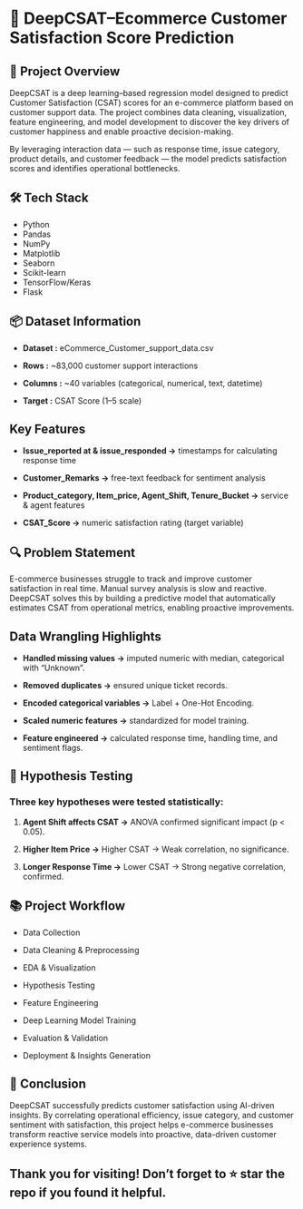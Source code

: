 # 🛒 DeepCSAT–Ecommerce Customer Satisfaction Score Prediction

## 📌 Project Overview

DeepCSAT is a deep learning–based regression model designed to predict Customer Satisfaction (CSAT) scores for an e-commerce platform based on customer support data.
The project combines data cleaning, visualization, feature engineering, and model development to discover the key drivers of customer happiness and enable proactive decision-making.

By leveraging interaction data — such as response time, issue category, product details, and customer feedback — the model predicts satisfaction scores and identifies operational bottlenecks.

## 🛠️ Tech Stack

* Python
* Pandas 
* NumPy
* Matplotlib
* Seaborn
* Scikit-learn
* TensorFlow/Keras
* Flask

## 📦 Dataset Information

* **Dataset :** eCommerce_Customer_support_data.csv

* **Rows :** ~83,000 customer support interactions

* **Columns :** ~40 variables (categorical, numerical, text, datetime)

* **Target :** CSAT Score (1–5 scale)

## **Key Features**

* **Issue_reported at & issue_responded →** timestamps for calculating response time

* **Customer_Remarks →**  free-text feedback for sentiment analysis

* **Product_category, Item_price, Agent_Shift, Tenure_Bucket →** service & agent features

* **CSAT_Score →** numeric satisfaction rating (target variable)

## 🔍 Problem Statement

E-commerce businesses struggle to track and improve customer satisfaction in real time.
Manual survey analysis is slow and reactive.
DeepCSAT solves this by building a predictive model that automatically estimates CSAT from operational metrics, enabling proactive improvements.

## Data Wrangling Highlights

* **Handled missing values →** imputed numeric with median, categorical with “Unknown”.

* **Removed duplicates →** ensured unique ticket records.

* **Encoded categorical variables →** Label + One-Hot Encoding.

* **Scaled numeric features →** standardized for model training.

* **Feature engineered →** calculated response time, handling time, and sentiment flags.

## 🧪 Hypothesis Testing

### Three key hypotheses were tested statistically:

1. **Agent Shift affects CSAT →** ANOVA confirmed significant impact (p < 0.05).

2. **Higher Item Price →** Higher CSAT → Weak correlation, no significance.

3. **Longer Response Time →** Lower CSAT → Strong negative correlation, confirmed.

## 📚 Project Workflow

* Data Collection

* Data Cleaning & Preprocessing

* EDA & Visualization

* Hypothesis Testing

* Feature Engineering

* Deep Learning Model Training

* Evaluation & Validation

* Deployment & Insights Generation

## 🏁 Conclusion

DeepCSAT successfully predicts customer satisfaction using AI-driven insights.
By correlating operational efficiency, issue category, and customer sentiment with satisfaction, this project helps e-commerce businesses transform reactive service models into proactive, data-driven customer experience systems.

## **Thank you for visiting! Don’t forget to ⭐ star the repo if you found it helpful.**
